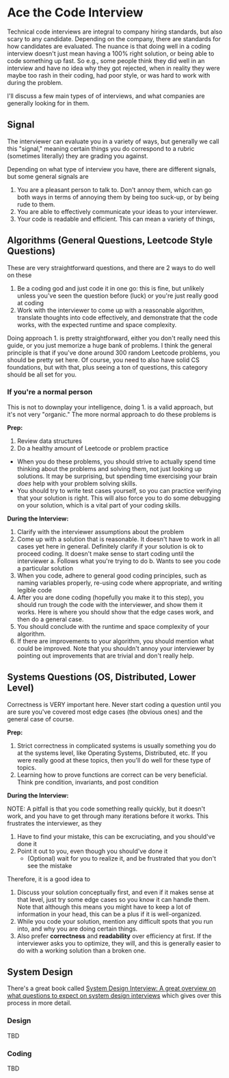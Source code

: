# Ace the Code Interview

Technical code interviews are integral to company hiring standards, but also
scary to any candidate. Depending on the company, there are standards for how
candidates are evaluated. The nuance is that doing well in a coding interview
doesn't just mean having a 100% right solution, or being able to code something
up fast. So e.g., some people think they did well in an interview and have no
idea why they got rejected, when in reality they were maybe too rash in their
coding, had poor style, or was hard to work with during the problem.

I'll discuss a few main types of of interviews, and what companies are generally
looking for in them.

## Signal

The interviewer can evaluate you in a variety of ways, but generally we call
this "signal," meaning certain things you do correspond to a rubric (sometimes
literally) they are grading you against.

Depending on what type of interview you have, there are different signals, but
some general signals are

1. You are a pleasant person to talk to. Don't annoy them, which can go both ways in terms of annoying them by being too suck-up, or by being rude to them.
2. You are able to effectively communicate your ideas to your interviewer.
3. Your code is readable and efficient. This can mean a variety of things,

## Algorithms (General Questions, Leetcode Style Questions)

These are very straightforward questions, and there are 2 ways to do well on these

1. Be a coding god and just code it in one go: this is fine, but unlikely unless you've seen the question before (luck) or you're just really good at coding
2. Work with the interviewer to come up with a reasonable algorithm, translate thoughts into code effectively, and demonstrate that the code works, with the expected runtime and space complexity.

Doing approach 1. is pretty straightforward, either you don't really need this guide, or you just memorize a huge bank of problems. I think the general principle is that if you've done around 300 random Leetcode problems, you should be pretty set here. Of course, you need to also have solid CS foundations, but with that, plus seeing a ton of questions, this category should be all set for you.

### If you're a normal person

This is not to downplay your intelligence, doing 1. is a valid approach, but it's not very "organic."
The more normal approach to do these problems is

**Prep:**

1. Review data structures
2. Do a healthy amount of Leetcode or problem practice
  - When you do these problems, you should strive to actually spend time thinking about the problems and solving them, not just looking up solutions. It may be surprising, but spending time exercising your brain _does_ help with your problem solving skills.
  - You should try to write test cases yourself, so you can practice verifying that your solution is right. This will also force you to do some debugging on your solution, which is a vital part of your coding skills.

**During the Interview:**

1. Clarify with the interviewer assumptions about the problem
2. Come up with a solution that is reasonable. It doesn't have to work in all cases yet here in general. Definitely clarify if your solution is ok to proceed coding. It doesn't make sense to start coding until the interviewer
  a. Follows what you're trying to do
  b. Wants to see you code a particular solution
3. When you code, adhere to general good coding principles, such as naming variables properly, re-using code where appropriate, and writing legible code
4. After you are done coding (hopefully you make it to this step), you should run trough the code with the interviewer, and show them it works. Here is where you should show that the edge cases work, and then do a general case.
5. You should conclude with the runtime and space complexity of your algorithm.
6. If there are improvements to your algorithm, you should mention what could be improved. Note that you shouldn't annoy your interviewer by pointing out improvements that are trivial and don't really help.

## Systems Questions (OS, Distributed, Lower Level)

Correctness is VERY important here. Never start coding a question until you are sure you've covered most edge cases (the obvious ones) and the general case of course.

**Prep:**

1. Strict correctness in complicated systems is usually something you do at the systems level, like Operating Systems, Distributed, etc. If you were really good at these topics, then you'll do well for these type of topics.
2. Learning how to prove functions are correct can be very beneficial. Think pre condition, invariants, and post condition

**During the Interview:**

NOTE: A pitfall is that you code something really quickly, but it doesn't work, and you have to get through many iterations before it works. This frustrates the interviewer, as they
1. Have to find your mistake, this can be excruciating, and you should've done it
2. Point it out to you, even though you should've done it
   - (Optional) wait for you to realize it, and be frustrated that you don't see the mistake

Therefore, it is a good idea to
1. Discuss your solution conceptually first, and even if it makes sense at that level, just try some edge cases so you know it can handle them. Note that although this means you might have to keep a lot of information in your head, this can be a plus if it is well-organized.
2. While you code your solution, mention any difficult spots that you run into, and why you are doing certain things.
3. Also prefer **correctness** and **readability** over efficiency at first. If the interviewer asks you to optimize, they will, and this is generally easier to do with a working solution than a broken one.

## System Design

There's a great book called [System Design Interview: A great overview on what questions to expect on system design interviews](https://amzn.to/3jpApQd) which gives over this process in more detail.

### Design

TBD

### Coding

TBD